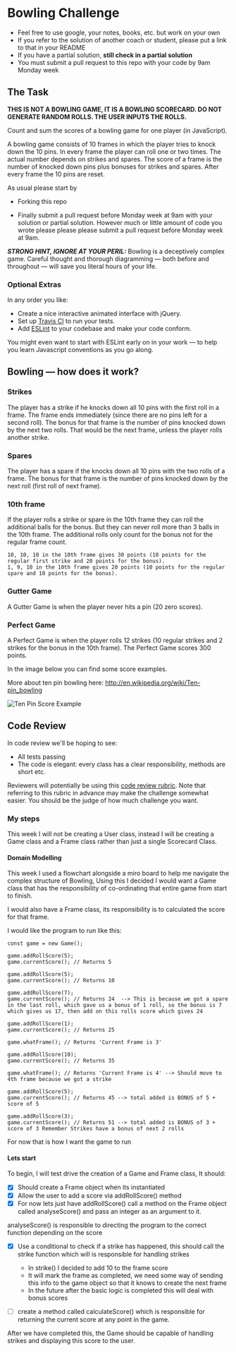
Bowling Challenge
=================

* Feel free to use google, your notes, books, etc. but work on your own
* If you refer to the solution of another coach or student, please put a link to that in your README
* If you have a partial solution, **still check in a partial solution**
* You must submit a pull request to this repo with your code by 9am Monday week

## The Task

**THIS IS NOT A BOWLING GAME, IT IS A BOWLING SCORECARD. DO NOT GENERATE RANDOM ROLLS. THE USER INPUTS THE ROLLS.**

Count and sum the scores of a bowling game for one player (in JavaScript).

A bowling game consists of 10 frames in which the player tries to knock down the 10 pins. In every frame the player can roll one or two times. The actual number depends on strikes and spares. The score of a frame is the number of knocked down pins plus bonuses for strikes and spares. After every frame the 10 pins are reset.

As usual please start by

* Forking this repo

* Finally submit a pull request before Monday week at 9am with your solution or partial solution.  However much or little amount of code you wrote please please please submit a pull request before Monday week at 9am. 

___STRONG HINT, IGNORE AT YOUR PERIL:___ Bowling is a deceptively complex game. Careful thought and thorough diagramming — both before and throughout — will save you literal hours of your life.

### Optional Extras

In any order you like:

* Create a nice interactive animated interface with jQuery.
* Set up [Travis CI](https://travis-ci.org) to run your tests.
* Add [ESLint](http://eslint.org/) to your codebase and make your code conform.

You might even want to start with ESLint early on in your work — to help you
learn Javascript conventions as you go along.

## Bowling — how does it work?

### Strikes

The player has a strike if he knocks down all 10 pins with the first roll in a frame. The frame ends immediately (since there are no pins left for a second roll). The bonus for that frame is the number of pins knocked down by the next two rolls. That would be the next frame, unless the player rolls another strike.

### Spares

The player has a spare if the knocks down all 10 pins with the two rolls of a frame. The bonus for that frame is the number of pins knocked down by the next roll (first roll of next frame).

### 10th frame

If the player rolls a strike or spare in the 10th frame they can roll the additional balls for the bonus. But they can never roll more than 3 balls in the 10th frame. The additional rolls only count for the bonus not for the regular frame count.

    10, 10, 10 in the 10th frame gives 30 points (10 points for the regular first strike and 20 points for the bonus).
    1, 9, 10 in the 10th frame gives 20 points (10 points for the regular spare and 10 points for the bonus).

### Gutter Game

A Gutter Game is when the player never hits a pin (20 zero scores).

### Perfect Game

A Perfect Game is when the player rolls 12 strikes (10 regular strikes and 2 strikes for the bonus in the 10th frame). The Perfect Game scores 300 points.

In the image below you can find some score examples.

More about ten pin bowling here: http://en.wikipedia.org/wiki/Ten-pin_bowling

![Ten Pin Score Example](images/example_ten_pin_scoring.png)

## Code Review

In code review we'll be hoping to see:

* All tests passing
* The code is elegant: every class has a clear responsibility, methods are short etc.

Reviewers will potentially be using this [code review rubric](docs/review.md).  Note that referring to this rubric in advance may make the challenge somewhat easier.  You should be the judge of how much challenge you want.

### My steps

This week I will not be creating a User class, instead I will be creating a Game class and a Frame class rather than just a single Scorecard Class.

#### Domain Modelling
This week I used a flowchart alongside a miro board to help me navigate the complex structure of Bowling, Using this I decided I would want a Game class that has the responsibility of co-ordinating that entire game from start to finish.

I would also have a Frame class, its responsibility is to calculated the score for that frame.

I would like the program to run like this:
```
const game = new Game();

game.addRollScore(5);
game.currentScore(); // Returns 5 

game.addRollScore(5);
game.currentScore(); // Returns 10

game.addRollScore(7);
game.currentScore(); // Returns 24  --> This is because we got a spare in the last roll, which gave us a bonus of 1 roll, so the bonus is 7 which gives us 17, then add on this rolls score which gives 24

game.addRollScore(1);
game.currentScore(); // Returns 25 

game.whatFrame(); // Returns 'Current Frame is 3'

game.addRollScore(10);
game.currentScore(); // Returns 35

game.whatFrame(); // Returns 'Current Frame is 4' --> Should move to 4th frame because we got a strike

game.addRollScore(5);
game.currentScore(); // Returns 45 --> total added is BONUS of 5 + score of 5

game.addRollScore(3);
game.currentScore(); // Returns 51 --> total added is BONUS of 3 + score of 3 Remember Strikes have a bonus of next 2 rolls
```

For now that is how I want the game to run

#### Lets start

To begin, I will test drive the creation of a Game and Frame class, It should:

- [x] Should create a Frame object when its instantiated
- [x] Allow the user to add a score via addRollScore() method
- [x] For now lets just have addRollScore() call a method on the Frame object called analyseScore() and pass an integer as an argument to it.

analyseScore() is responsible to directing the program to the correct function depending on the score

- [x] Use a conditional to check if a strike has happened, this should call the strike function which will is responsible for handling strikes
    - In strike() I decided to add 10 to the frame score
    - It will mark the frame as completed, we need some way of sending this info to the game object so that it knows to create the next frame
    - In the future after the basic logic is completed this will deal with bonus scores

- [ ] create a method called calculateScore() which is responsible for returning the current score at any point in the game.


After we have completed this, the Game should be capable of handling strikes and displaying this score to the user.

